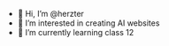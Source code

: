 - 👋 Hi, I’m @herzter
- 👀 I’m interested in creating AI websites
- 🌱 I’m currently learning class 12


